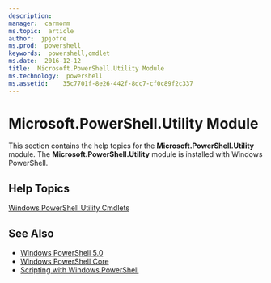 ```yaml
---
description:  
manager:  carmonm
ms.topic:  article
author:  jpjofre
ms.prod:  powershell
keywords:  powershell,cmdlet
ms.date:  2016-12-12
title:  Microsoft.PowerShell.Utility Module
ms.technology:  powershell
ms.assetid:    35c7701f-8e26-442f-8dc7-cf0c89f2c337
---
```



# Microsoft.PowerShell.Utility Module
This section contains the help topics for the **Microsoft.PowerShell.Utility** module. The **Microsoft.PowerShell.Utility** module is installed with Windows PowerShell.

## Help Topics
[Windows PowerShell Utility Cmdlets](http://go.microsoft.com/fwlink/?LinkID=245861)

## See Also
- [Windows PowerShell 5.0](Windows-PowerShell-5.0.md)
- [Windows PowerShell Core](https://technet.microsoft.com/en-us/library/4b75f1e4-f327-48f3-92ab-bf5435094d41)
- [Scripting with Windows PowerShell](../../getting-started/fundamental/Scripting-with-Windows-PowerShell.md)

